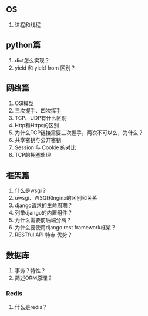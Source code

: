 ## OS
1. 进程和线程
## python篇
1. dict怎么实现？
2. yield 和 yield from  区别？
## 网络篇
1. OSI模型
2. 三次握手、四次挥手
3. TCP、UDP有什么区别
6. Http和Https的区别
1. 为什么TCP链接需要三次握手，两次不可以么，为什么？
1. 共享密钥与公开密钥
1. Session 与 Cookie 的对比
1. TCP的拥塞处理


## 框架篇
1. 什么是wsgi？
1. uwsgi、WSGI和nginx的区别和关系
2. django请求的生命周期？
3. 列举django的内置组件？
4. 为什么需要前后端分离？
5. 为什么要使用django rest framework框架？
6. RESTful API 特点 优势？
## 数据库
1. 事务？特性？
2. 简述ORM原理？
### Redis
1. 什么是redis？
